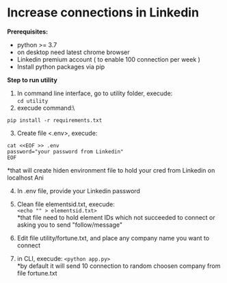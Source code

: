 # Increase connections in Linkedin

**Prerequisites:**
- python >= 3.7
- on desktop need latest chrome browser
- Linkedin premium account ( to enable 100 connection per week )
- Install python packages via pip

**Step to run utility**

1. In command line interface, go to utility folder, execude:\
```cd utility```
2. execude command:\
```
pip install -r requirements.txt
```

3. Create file <.env>, execude:
```
cat <<EOF >> .env
password="your password from Linkedin"
EOF 
```
  *that will create hiden environment file to hold your cred from Linkedin on localhost
Ani

4. In .env file, provide your Linkedin password


5. Clean file elementsid.txt, execude:\
  ```<echo "" > elementsid.txt>```
  \
  *that file need to hold element IDs which not succeeded to connect or asking you to send "follow/message"


6. Edit file utility/fortune.txt, and place any company name you want to connect  


7. in CLI, execude:
   ```<python app.py>```
   \
   *by default it will send 10 connection to random choosen company from file fortune.txt